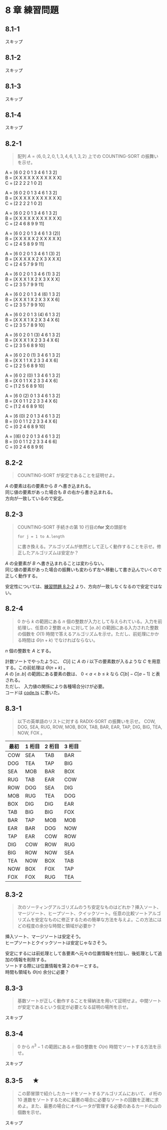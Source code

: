 # 8 章 練習問題

## 8.1-1

スキップ

## 8.1-2

スキップ

## 8.1-3

スキップ

## 8.1-4

スキップ

## 8.2-1

> 配列 $A = \langle 6,0,2,0,1,3,4,6,1,3,2 \rangle$ 上での $\text{COUNTING-SORT}$ の振舞いを示せ。

A = [6 0 2 0 1 3 4 6 1 3 2]  
B = [X X X X X X X X X X X]  
C = [2 2 2 2 1 0 2]

A = [6 0 2 0 1 3 4 6 1 3 2]  
B = [X X X X X X X X X X X]  
C = [2 2 2 2 1 0 2]

A = [6 0 2 0 1 3 4 6 1 3 2]  
B = [X X X X X X X X X X X]  
C = [2 4 6 8 9 9 11]

A = [6 0 2 0 1 3 4 6 1 3 (2)]  
B = [X X X X X 2 X X X X X]  
C = [2 4 5 8 9 9 11]

A = [6 0 2 0 1 3 4 6 1 (3) 2]  
B = [X X X X X 2 X 3 X X X]  
C = [2 4 5 7 9 9 11]

A = [6 0 2 0 1 3 4 6 (1) 3 2]  
B = [X X X 1 X 2 X 3 X X X]  
C = [2 3 5 7 9 9 11]

A = [6 0 2 0 1 3 4 (6) 1 3 2]  
B = [X X X 1 X 2 X 3 X X 6]  
C = [2 3 5 7 9 9 10]

A = [6 0 2 0 1 3 (4) 6 1 3 2]  
B = [X X X 1 X 2 X 3 4 X 6]  
C = [2 3 5 7 8 9 10]

A = [6 0 2 0 1 (3) 4 6 1 3 2]  
B = [X X X 1 X 2 3 3 4 X 6]  
C = [2 3 5 6 8 9 10]

A = [6 0 2 0 (1) 3 4 6 1 3 2]  
B = [X X 1 1 X 2 3 3 4 X 6]  
C = [2 2 5 6 8 9 10]

A = [6 0 2 (0) 1 3 4 6 1 3 2]  
B = [X 0 1 1 X 2 3 3 4 X 6]  
C = [1 2 5 6 8 9 10]

A = [6 0 (2) 0 1 3 4 6 1 3 2]  
B = [X 0 1 1 2 2 3 3 4 X 6]  
C = [1 2 4 6 8 9 10]

A = [6 (0) 2 0 1 3 4 6 1 3 2]  
B = [0 0 1 1 2 2 3 3 4 X 6]  
C = [0 2 4 6 8 9 10]

A = [(6) 0 2 0 1 3 4 6 1 3 2]  
B = [0 0 1 1 2 2 3 3 4 6 6]  
C = [0 2 4 6 8 9 9]

## 8.2-2

> $\text{COUNTING-SORT}$ が安定であることを証明せよ。

$A$ の要素は右の要素から $B$ へ書き込まれる。  
同じ値の要素があった場合も $B$ の右から書き込まれる。  
方向が一致しているので安定。

## 8.2-3

> $\text{COUNTING-SORT}$ 手続きの第 $10$ 行目の**for 文**の頭部を
>
> ```pseudo
> for j = 1 to A.length
> ```
>
> に書き換える。アルゴリズムが依然として正しく動作することを示せ。修正したアルゴリズムは安定か？

$A$ の全要素が $B$ へ書き込まれることは変わらない。  
同じ値の要素があった場合の振舞いも変わらず左へ移動して書き込んでいくので正しく動作する。

安定性については、[練習問題 8.2-2](#82-2) より、方向が一致しなくなるので安定ではない。

## 8.2-4

> $0$ から $k$ の範囲にある $n$ 個の整数が入力として与えられている。入力を前処理し、任意の２整数 $a,b$ に対して $[a..b]$ の範囲にある入力された整数の個数を $O(1)$ 時間で答えるアルゴリズムを示せ。ただし、前処理にかかる時間は $\Theta(n + k)$ でなければならない。

$n$ 個の整数を $A$ とする。

計数ソートでやったように、 $C[i]$ に $A$ の $i$ 以下の要素数が入るような $C$ を用意する。この前処理は $\Theta(n + k)$ 。  
$A$ の $[a..b]$ の範囲にある要素の数は、 $0 < a < b \le k$ なら $C[b] - C[a-1]$ と表される。  
ただし、 入力値の関係により各種場合分けが必要。  
コードは [code.ts](./code.ts) に書いた。

## 8.3-1

> 以下の英単語のリストに対する $\text{RADIX-SORT}$ の振舞いを示せ。 $\text{COW, DOG, SEA, RUG, ROW, MOB, BOX, TAB, BAR, EAR, TAP, DIG, BIG, TEA, NOW, FOX}$ 。

| 最初 | 1 桁目 | 2 桁目 | 3 桁目 |
| ---- | ------ | ------ | ------ |
| COW  | SEA    | TAB    | BAR    |
| DOG  | TEA    | TAP    | BIG    |
| SEA  | MOB    | BAR    | BOX    |
| RUG  | TAB    | EAR    | COW    |
| ROW  | DOG    | SEA    | DIG    |
| MOB  | RUG    | TEA    | DOG    |
| BOX  | DIG    | DIG    | EAR    |
| TAB  | BIG    | BIG    | FOX    |
| BAR  | TAP    | MOB    | MOB    |
| EAR  | BAR    | DOG    | NOW    |
| TAP  | EAR    | COW    | ROW    |
| DIG  | COW    | ROW    | RUG    |
| BIG  | ROW    | NOW    | SEA    |
| TEA  | NOW    | BOX    | TAB    |
| NOW  | BOX    | FOX    | TAP    |
| FOX  | FOX    | RUG    | TEA    |

## 8.3-2

> 次のソーティングアルゴリズムのうち安定なものはどれか？挿入ソート、マージソート、ヒープソート、クイックソート。任意の比較ソートアルゴリズムを安定なものに修正するための簡単な方法を与えよ。この方法にはどの程度の余分な時間と領域が必要か？

挿入ソート、マージソートは安定そう。  
ヒープソートとクイックソートは安定じゃなさそう。

安定にするには前処理として各要素へ元々の位置情報を付加し、後処理として追加の情報を削除する。  
ソートする際には位置情報を第２のキーとする。  
時間も領域も $\Theta(n)$ 余分に必要？

## 8.3-3

> 基数ソートが正しく動作することを帰納法を用いて証明せよ。中間ソートが安定であるという仮定が必要となる証明の場所を示せ。

スキップ

## 8.3-4

> $0$ から $n^3 - 1$ の範囲にある $n$ 個の整数を $O(n)$ 時間でソートする方法を示せ。

スキップ

## 8.3-5 　 ★

> この節冒頭で紹介したカードをソートするアルゴリズムにおいて、 $d$ 桁の $10$ 進数をソートするために最悪の場合に必要なソートの回数を正確に求めよ。また、最悪の場合にオペレータが管理する必要のあるカードの山の個数を示せ。

スキップ
